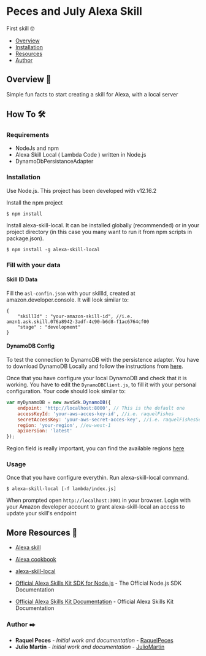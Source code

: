 # Peces and July Alexa Skill
First skill 🤓

+ [Overview](#Overview)
+ [Installation](#Installation)
+ [Resources](#Resources)
+ [Author](#Author)

## <a name="Overview"></a>Overview 📄

Simple fun facts to start creating a skill for Alexa, with a local server

## <a name="How To"></a>How To 🛠️

### <a name="Requirements"></a> Requirements

* NodeJs and npm
* Alexa Skill Local ( Lambda Code ) written in Node.js
* DynamoDbPersistanceAdapter

### <a name="Installation"></a> Installation

Use Node.js. This project has been developed with v12.16.2

Install the npm project
```
$ npm install
```

Install alexa-skill-local. It can be installed globally (recommended) or in your project directory (in this case you many want to run it from npm scripts in package.json).
```
$ npm install -g alexa-skill-local
```

### <a name="Fill with your data"></a> Fill with your data

#### <a name="Skill ID Data"></a> Skill ID Data
Fill the `asl-confin.json` with your skillId, created at amazon.developer.console. It will look similar to:

```
{
    "skillId" : "your-amazon-skill-id", //i.e. amzn1.ask.skill.076a8942-3adf-4c90-b6d8-f1ac6764cf00
    "stage" : "development"
}
```


#### <a name="DynamoDB Config"></a> DynamoDB Config

To test the connection to DynamoDB with the persistence adapter.
You have to download DynamoDB Locally and follow the instructions from [here](https://docs.aws.amazon.com/amazondynamodb/latest/developerguide/DynamoDBLocal.DownloadingAndRunning.html).

Once that you have configure your local DynamoDB and check that it is working. You have to edit the `DynamoDBClient.js`, to fill it with your personal configuration. Your code should look similar to:

```javascript
var myDynamoDB = new awsSdk.DynamoDB({
    endpoint: 'http://localhost:8000', // This is the default one
    accessKeyId: 'your-aws-acces-key-id', //i.e. raquelFishes
    secretAccessKey: 'your-aws-secret-acces-key', //i.e. raquelFishesSecret
    region: 'your-region', //eu-west-1
    apiVersion: 'latest'
});
```

Region field is really important, you can find the available regions [here](https://docs.aws.amazon.com/en_en/general/latest/gr/rande.html)

### <a name="Usage"></a> Usage

Once that you have configure everythin. Run alexa-skill-local command. 

```
$ alexa-skill-local [-f lambda/index.js]
```

When prompted open `http://localhost:3001` in your browser. Login with your Amazon developer account to grant alexa-skill-local an access to update your skill's endpoint


## <a name="Resources"></a>More Resources 📢

* [Alexa skill](https://github.com/alexa/skill-sample-nodejs-fact)
* [Alexa cookbook](https://github.com/alexa/alexa-cookbook)

* [alexa-skill-local](https://github.com/itachiRedhair/alexa-skill-local)

* [Official Alexa Skills Kit SDK for Node.js](https://developer.amazon.com/en-US/docs/alexa/alexa-skills-kit-sdk-for-nodejs/overview.html) - The Official Node.js SDK Documentation
* [Official Alexa Skills Kit Documentation](https://developer.amazon.com/en-US/docs/alexa/ask-overviews/build-skills-with-the-alexa-skills-kit.html) - Official Alexa Skills Kit Documentation


### <a name="Author">Author ✒️

* **Raquel Peces** - *Initial work and documentation* - [RaquelPeces](https://github.com/raquelfishes)
* **Julio Martin** - *Initial work and documentation* - [JulioMartin](https://github.com/JulioUrjc)

<!-- También puedes mirar la lista de todos los [contribuyentes](https://github.com/your/project/contributors) quíenes han participado en este proyecto.--> 
